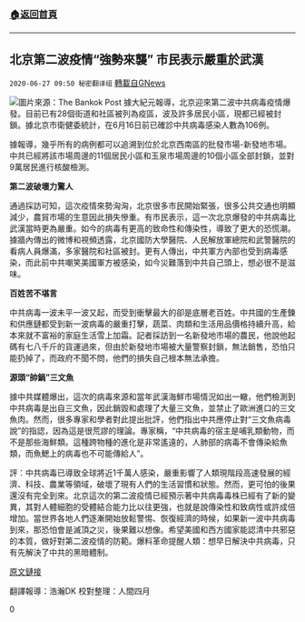 ###  [:house:返回首頁](https://github.com/ourhimalayas/txt)
---

## 北京第二波疫情“強勢來襲” 市民表示嚴重於武漢
`2020-06-27 09:50 秘密翻译组` [轉載自GNews](https://gnews.org/zh-hant/247004/)

![](https://s3.amazonaws.com/gnews-media-offload/wp-content/uploads/2020/06/27094658/Picture-1-144.png)圖片來源：The Bankok Post
據大紀元報導，北京迎來第二波中共病毒疫情爆發。目前已有28個街道和社區被列為疫區，波及許多居民小區，現都已經被封鎖。據北京市衛健委統計，在6月16日前已確診中共病毒感染人數為106例。

據報導，幾乎所有的病例都可以追溯到位於北京西南區的批發市場-新發地市場。中共已經將該市場周邊的11個居民小區和玉泉市場周邊的10個小區全部封鎖，並對9萬居民進行核酸檢測。

**第二波破壞力驚人**

通過採訪可知，這次疫情來勢洶洶，北京很多市民開始緊張，很多公共交通也明顯減少，農貿市場的生意因此損失慘重。有市民表示，這一次北京爆發的中共病毒比武漢當時更為嚴重。如今的病毒有更高的致命性和傳染性，導致了更大的恐慌潮。據牆內傳出的微博和視頻透露，北京國防大學醫院、人民解放軍總院和武警醫院的看病人員爆滿，多家醫院和社區被封。更有人傳出，中共軍方內部也受到病毒感染，而此前中共嘲笑美國軍方被感染，如今災難落到中共自己頭上，想必很不是滋味。

**百姓苦不堪言**

中共病毒一波未平一波又起，而受到衝擊最大的卻是底層老百姓。中共國的生產鍊和供應鏈都受到新一波病毒的嚴重打擊，蔬菜、肉類和生活用品價格持續升高，給本來就不富裕的家庭生活雪上加霜。記者採訪到一名新發地市場的農民，他說他起碼有七八千斤的貨運過來，但由於新發地市場被大量警察封鎖，無法銷售，恐怕只能扔掉了，而政府不聞不問，他們的損失自己根本無法承擔。

**源頭“帥鍋”三文魚**

據中共媒體爆出，這次的病毒來源和當年武漢海鮮市場情況如出一轍，他們檢測到中共病毒是出自三文魚，因此銷毀和處理了大量三文魚，並禁止了歐洲進口的三文魚肉。然而，很多專家和學者對此提出批評，他們指出中共應停止對“三文魚病毒說”的指認，因為這是很荒謬的理論。專家稱，“中共病毒的宿主是哺乳類動物，而不是那些海鮮類。這種跨物種的進化是非常遙遠的，人肺部的病毒不會傳染給魚類，而魚鰓上的病毒也不可能傳給人”。

評：中共病毒已導致全球將近1千萬人感染，嚴重影響了人類現階段高速發展的經濟、科技、農業等領域，破壞了現有人們的生活習慣和狀態。然而，更可怕的後果還沒有完全到來。北京這次的第二波疫情已經預示著中共病毒毒株已經有了新的變異，其對人體細胞的受體結合能力比以往更強，也就是說傳染性和致病性或許成倍增加。當世界各地人們逐漸開始放鬆警惕、恢復經濟的時候，如果新一波中共病毒到來，那恐怕會是滅頂之災，後果難以想像。希望美國和西方國家能認清中共邪惡的本質，做好對第二波疫情的防範。爆料革命提醒人類：想早日解決中共病毒，只有先解決了中共的黑暗體制。

[原文鏈接](https://www.theepochtimes.com/100-confirmed-ccp-virus-cases-in-beijing-leads-to-lockdown_3400890.html)

翻譯報導：浩瀚DK
校對整理：人間四月

0

